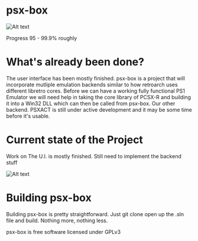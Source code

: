 # psx-box
![Alt text](  http://i.imgur.com/mkp3JJb.jpg "psx-box")

Progress 95 - 99.9% roughly
 

# What's already been done?

The user interface has been mostly finished. psx-box is a project that will
incorporate mutliple emulation backends similar to how retroarch uses different
libretro cores. Before we can have a working fully functional PS1 Emulator we will 
need help in taking the core library of PCSX-R and building it into a Win32 DLL which 
can then be called from psx-box. Our other backend. PSXACT is still under active 
development and it may be some time before it's usable.


# Current state of the Project

Work on The U.I. is mostly finished. Still need to implement the backend stuff

![Alt text](  http://i.imgur.com/aJpiChk.png "psx-box")



# Building psx-box

Building psx-box is pretty straightforward. Just git clone open up the .sln file
and build. Nothing more, nothing less.


psx-box is free software licensed under GPLv3





